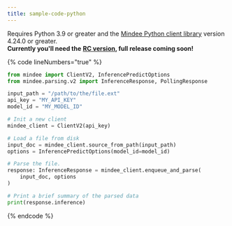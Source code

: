 ```yaml
---
title: sample-code-python
---
```


Requires Python 3.9 or greater and the [Mindee Python client library](https://pypi.org/project/mindee/) version 4.24.0 or greater.\
**Currently you'll need the** [**RC version**](https://pypi.org/project/mindee/4.24.0rc2/)**, full release coming soon!**

{% code lineNumbers="true" %}
```python
from mindee import ClientV2, InferencePredictOptions
from mindee.parsing.v2 import InferenceResponse, PollingResponse

input_path = "/path/to/the/file.ext"
api_key = "MY_API_KEY"
model_id = "MY_MODEL_ID"

# Init a new client
mindee_client = ClientV2(api_key)

# Load a file from disk
input_doc = mindee_client.source_from_path(input_path)
options = InferencePredictOptions(model_id=model_id)

# Parse the file.
response: InferenceResponse = mindee_client.enqueue_and_parse(
    input_doc, options
)

# Print a brief summary of the parsed data
print(response.inference)
```
{% endcode %}

